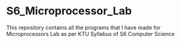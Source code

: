 # S6_Microprocessor_Lab
This repository contains all the programs that I have made for Microprocessors Lab as per KTU Syllabus of S6 Computer Science
